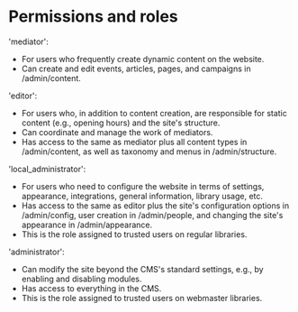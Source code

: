 # Permissions and roles

'mediator':

* For users who frequently create dynamic content on the website.
* Can create and edit events, articles, pages, and campaigns in
  /admin/content.

'editor':

* For users who, in addition to content creation, are responsible for
  static content (e.g., opening hours) and the site's structure.
* Can coordinate and manage the work of mediators.
* Has access to the same as mediator plus all content types in
  /admin/content, as well as taxonomy and menus in /admin/structure.

'local_administrator':

* For users who need to configure the website in terms of settings,
  appearance, integrations, general information, library usage, etc.
* Has access to the same as editor plus the site's configuration
  options in /admin/config, user creation in /admin/people, and
  changing the site's appearance in /admin/appearance.
* This is the role assigned to trusted users on regular libraries.

'administrator':

* Can modify the site beyond the CMS's standard settings, e.g., by
  enabling and disabling modules.
* Has access to everything in the CMS.
* This is the role assigned to trusted users on webmaster libraries.
